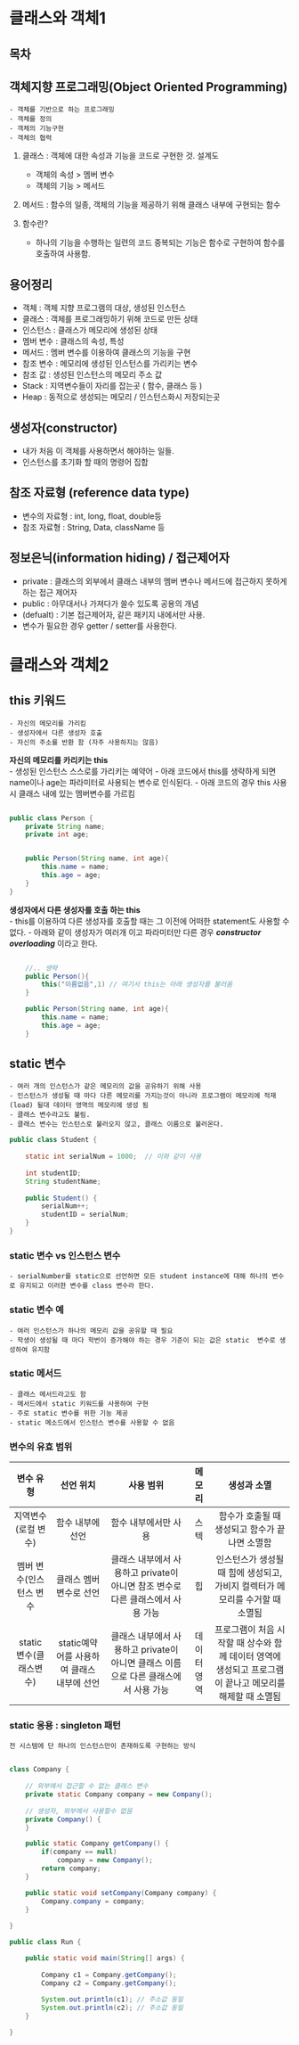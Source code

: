 
# 클래스와 객체1

## 목차




## 객체지향 프로그래밍(Object Oriented Programming)
    
    - 객체를 기반으로 하는 프로그래밍
    - 객체를 정의
    - 객체의 기능구현
    - 객체의 협력

 1. 클래스 : 객체에 대한 속성과 기능을 코드로 구현한 것. 설계도
    - 객체의 속성 > 멤버 변수
    - 객체의 기능 > 메서드

 2. 메서드 : 함수의 일종, 객체의 기능을 제공하기 위해 클래스 내부에 구현되는 함수

 3. 함수란?
    - 하나의 기능을 수행하는 일련의 코드 중복되는 기능은 함수로 구현하여 함수를 호출하여 사용함.

## 용어정리
- 객체 : 객체 지향 프로그램의 대상, 생성된 인스턴스
- 클래스 : 객체를 프로그래밍하기 위해 코드로 만든 상태
- 인스턴스 : 클래스가 메모리에 생성된 상태
- 멤버 변수 : 클래스의 속성, 특성
- 메서드 : 멤버 변수를 이용하여 클래스의 기능을 구현
- 참조 변수 : 메모리에 생성된 인스턴스를 가리키는 변수
- 참조 값 : 생성된 인스턴스의 메모리 주소 값
- Stack : 지역변수들이 자리를 잡는곳 ( 함수, 클래스 등 )
- Heap : 동적으로 생성되는 메모리 / 인스턴스화시 저장되는곳

## 생성자(constructor)
- 내가 처음 이 객체를 사용하면서 해야하는 일들.
- 인스턴스를 초기화 할 때의 명령어 집합


## 참조 자료형 (reference data type)
- 변수의 자료형 : int, long, float, double등
- 참조 자료형 : String, Data, className 등


## 정보은닉(information hiding) / 접근제어자
 - private : 클래스의 외부에서 클래스 내부의 멤버 변수나 메서드에 접근하지 못하게 하는 접근 제어자
 - public : 아무대서나 가져다가 쓸수 있도록 공용의 개념
 - (defualt) : 기본 접근제어자, 같은 패키지 내에서만 사용.
 - 변수가 필요한 경우 getter / setter를 사용한다.




# 클래스와 객체2


## this 키워드

    - 자신의 메모리를 가리킴 
    - 생성자에서 다른 생성자 호출
    - 자신의 주소를 반환 함 (자주 사용하지는 않음)


**자신의 메모리를 카리키는 this**   
    - 생성된 인스턴스 스스로를 가리키는 예약어
    - 아래 코드에서 this를 생략하게 되면 name이나 age는 파라미터로 사용되는 변수로 인식된다.
    - 아래 코드의 경우 this 사용 시 클래스 내에 있는 멤버변수를 가르킴

```java

public class Person {
    private String name;
    private int age;


    public Person(String name, int age){
        this.name = name;
        this.age = age;
    }
}

```

**생성자에서 다른 생성자를 호출 하는 this**   
    - this를 이용하여 다른 생성자를 호출할 때는 그 이전에 어떠한 statement도 사용할 수 없다.
    - 아래와 같이 생성자가 여러개 이고 파라미터만 다른 경우 ***constructor overloading*** 이라고 한다.

```java

    //.. 생략
    public Person(){
        this("이름없음",1) // 여기서 this는 아래 생성자를 불러옴
    }

    public Person(String name, int age){
        this.name = name;
        this.age = age;
    }

```


## static 변수
    - 여러 개의 인스턴스가 같은 메모리의 값을 공유하기 위해 사용
    - 인스턴스가 생성될 때 마다 다른 메모리를 가지는것이 아니라 프로그램이 메모리에 적재(load) 될대 데이터 영역의 메모리에 생성 됨
    - 클래스 변수라고도 불림. 
    - 클래스 변수는 인스턴스로 불러오지 않고, 클래스 이름으로 불러온다.


```java
public class Student {
	
	static int serialNum = 1000;  // 이와 같이 사용
	
	int studentID;
	String studentName;
	
	public Student() {
		serialNum++;
		studentID = serialNum;
	}
}
```


### static 변수 vs 인스턴스 변수
    - serialNumber를 static으로 선언하면 모든 student instance에 대해 하나의 변수로 유지되고 이러한 변수를 class 변수라 한다.


### static 변수 예
    - 여러 인스턴스가 하나의 메모리 값을 공유할 때 필요
    - 학생이 생성될 때 마다 학번이 증가해야 하는 경우 기준이 되는 값은 static  변수로 생성하여 유지함

### static 메서드

    - 클래스 메서드라고도 함
    - 메서드에서 static 키워드를 사용하여 구현
    - 주로 static 변수를 위한 기능 제공
    - static 메소드에서 인스턴스 변수를 사용할 수 없음

### 변수의 유효 범위

|변수 유형|선언 위치|사용 범위|메모리|생성과 소멸|
|:---:|:---:|:---:|:---:|:---:|
|지역변수(로컬 변수)|함수 내부에 선언|함수 내부에서만 사용|스텍|함수가 호출될 때 생성되고 함수가 끝나면 소멸함|
|멤버 변수(인스턴스 변수|클래스 멤버 변수로 선언|클래스 내부에서 사용하고 private이 아니면 참조 변수로 다른 클래스에서 사용 가능|힙|인스턴스가 생성될 때 힘에 생성되고, 가비지 컬렉터가 메모리를 수거할 때 소멸됨|
|static 변수(클래스변수)|static예약어를 사용하여 클래스 내부에 선언|클래스 내부에서 사용하고 private이 아니면 클래스 이름으로 다른 클래스에서 사용 가능|데이터 영역|프로그램이 처음 시작할 때 상수와 함께 데이터 영역에 생성되고 프로그램이 끝나고 메모리를 해제할 때 소멸됨|


### static 응용 : singleton 패턴
    전 시스템에 단 하나의 인스턴스만이 존재하도록 구현하는 방식

```java

class Company {
	
	// 외부에서 접근할 수 없는 클래스 변수
	private static Company company = new Company();
	
	// 생성자, 외부에서 사용할수 없음
	private Company() {
	}

	public static Company getCompany() {
		if(company == null)
			company = new Company();
		return company;
	}

	public static void setCompany(Company company) {
		Company.company = company;
	}
	
}

public class Run {

	public static void main(String[] args) {
		
		Company c1 = Company.getCompany();
		Company c2 = Company.getCompany();
		
		System.out.println(c1); // 주소값 동일
		System.out.println(c2); // 주소값 동일
	}

}

```